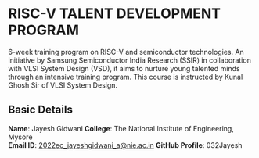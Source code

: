 # RISC-V TALENT DEVELOPMENT PROGRAM

6-week training program on RISC-V and semiconductor technologies. An initiative by Samsung Semiconductor India Research (SSIR) in collaboration with VLSI System Design (VSD), it aims to nurture young talented minds through an intensive training program. This course is instructed by Kunal Ghosh Sir of VLSI System Design.


## Basic Details

**Name**: Jayesh Gidwani 
**College**: The National Institute of Engineering, Mysore  
**Email ID**: 2022ec_jayeshgidwani_a@nie.ac.in
**GitHub Profile**: 032Jayesh  
